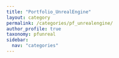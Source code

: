 ```yaml
---
title: "Portfolio_UnrealEngine"
layout: category
permalink: /categories/pf_unrealengine/
author_profile: true
taxonomy: pfunreal
sidebar:
  nav: "categories"
---
```


